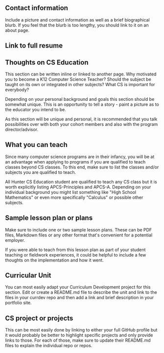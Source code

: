 ## Contact information
Include a picture and contact information as well as a brief biographical blurb. If you feel that the blurb is too lengthy, you should link to it on an about page.

## Link to full resume
## Thoughts on CS Education
This section can be written inline or linked to another page. Why motivated you to become a K12 Computer Science Teacher? Should the subject be taught on its own or integrated in other subjects? What CS is important for everybody?

Depending on your personal background and goals this section should be somewhat unique. This is an opportunity to tell a story - paint a picture as to the educator you intend to be.

As this section will be unique and personal, it is recommended that you talk possibilities over with both your cohort members and also with the program director/advisor.

## What you can teach
Since many computer science programs are in their infancy, you will be at an advantage when applying to programs if you are qualified to teach classes beyond CS classes. To this end, make sure to list the classes and/or subjects you are qualified to teach.

All Hunter CS Education student are qualified to teach any CS class but it is worth explicitly listing APCS-Principles and APCS-A. Depending on your individual background you might list something like "High School Mathematics" or even more specifically "Calculus" or possible other subjects.

## Sample lesson plan or plans
Make sure to include one or two sample lesson plans. These can be PDF files, Markdown files or any other format that's convenient for a potential employer.

If you were able to teach from this lesson plan as part of your student teaching or fieldwork experiences, it could be helpful to include a few thoughts on the implementation and how it went.

## Curricular Unit
You can most easily adapt your Curriculum Development project for this section. Edit or create a README.md file to describe the unit and link to the files in your currdev repo and then add a link and brief description in your portfolio site.

## CS project or projects
This can be most easily done by linking to either your full GitHub profile but it would probably be better to highlight specific projects and only provide links to those. For each of those, make sure to update their README.md files to explain the individual repo or repos.
